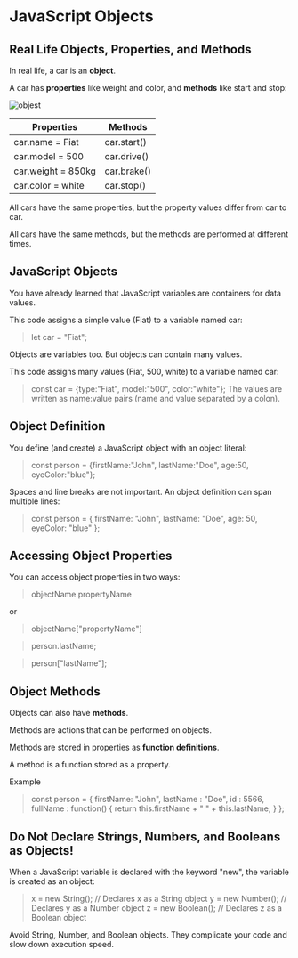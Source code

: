 # JavaScript Objects
## Real Life Objects, Properties, and Methods
In real life, a car is an **object**.

A car has **properties** like weight and color, and **methods** like start and stop:

![objest](https://www.w3schools.com/js/objectExplained.gif)

|Properties|Methods            |
|----------|-------------------|
|car.name = Fiat|car.start()   |
|car.model = 500|car.drive()   |
|car.weight = 850kg|car.brake()|
|car.color = white	|car.stop()|

All cars have the same properties, but the property values differ from car to car.

All cars have the same methods, but the methods are performed at different times.

## JavaScript Objects
You have already learned that JavaScript variables are containers for data values.

This code assigns a simple value (Fiat) to a variable named car:
>let car = "Fiat";

Objects are variables too. But objects can contain many values.

This code assigns many values (Fiat, 500, white) to a variable named car:

>const car = {type:"Fiat", model:"500", color:"white"};
The values are written as name:value pairs (name and value separated by a colon).

## Object Definition
You define (and create) a JavaScript object with an object literal:

>const person = {firstName:"John", lastName:"Doe", age:50, eyeColor:"blue"};

Spaces and line breaks are not important. An object definition can span multiple lines:

>const person = {
  firstName: "John",
  lastName: "Doe",
  age: 50,
  eyeColor: "blue"
};

## Accessing Object Properties
You can access object properties in two ways:

>objectName.propertyName

or

>objectName["propertyName"]

>person.lastName;

>person["lastName"];

## Object Methods

Objects can also have **methods**.

Methods are actions that can be performed on objects.

Methods are stored in properties as **function definitions**.

A method is a function stored as a property.

Example
>const person = {
  firstName: "John",
  lastName : "Doe",
  id       : 5566,
  fullName : function() {
    return this.firstName + " " + this.lastName;
  }
};

## Do Not Declare Strings, Numbers, and Booleans as Objects!
When a JavaScript variable is declared with the keyword "new", the variable is created as an object:

>x = new String();        // Declares x as a String object
y = new Number();        // Declares y as a Number object
>z = new Boolean();       // Declares z as a Boolean object

Avoid String, Number, and Boolean objects. They complicate your code and slow down execution speed.
